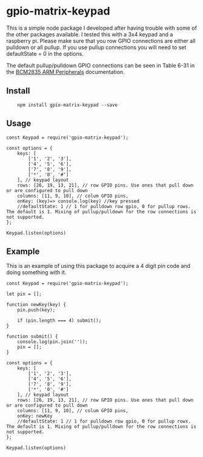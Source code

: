 # gpio-matrix-keypad

This is a simple node package I developed after having trouble with some of the other packages available. I tested this with a 3x4 keypad and a raspberry pi. Please make sure that you row GPIO connections are either all pulldown or all pullup. If you use pullup connections you will need to set defaultState = 0 in the options.

The default pullup/pulldown GPIO connections can be seen in Table 6-31 in the [BCM2835 ARM Peripherals](http://www.farnell.com/datasheets/1521578.pdf) documentation.

## Install

        npm install gpio-matrix-keypad --save

## Usage

    const Keypad = require('gpio-matrix-keypad');

    const options = {
        keys: [
            ['1', '2', '3'],
            ['4', '5', '6'],
            ['7', '8', '9'],
            ['*', '0', '#']
        ], // keypad layout
        rows: [26, 19, 13, 21], // row GPIO pins. Use ones that pull down or are configured to pull down
        columns: [11, 9, 10], // colum GPIO pins,
        onKey: (key)=> console.log(key) //key pressed
        //defaultState: 1 // 1 for pulldown row gpio, 0 for pullup rows. The default is 1. Mixing of pullup/pulldown for the row connections is not supported.
    };

    Keypad.listen(options)

## Example

This is an example of using this package to acquire a 4 digit pin code and doing something with it.

    const Keypad = require('gpio-matrix-keypad');

    let pin = [];

    function newKey(key) {
        pin.push(key);

        if (pin.length === 4) submit();
    }

    function submit() {
        console.log(pin.join(''));
        pin = [];
    }

    const options = {
        keys: [
            ['1', '2', '3'],
            ['4', '5', '6'],
            ['7', '8', '9'],
            ['*', '0', '#']
        ], // keypad layout
        rows: [26, 19, 13, 21], // row GPIO pins. Use ones that pull down or are configured to pull down
        columns: [11, 9, 10], // colum GPIO pins,
        onKey: newKey
        //defaultState: 1 // 1 for pulldown row gpio, 0 for pullup rows. The default is 1. Mixing of pullup/pulldown for the row connections is not supported.
    };

    Keypad.listen(options)
